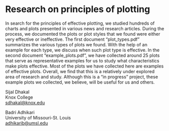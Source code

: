 # Research on principles of plotting

In search for the principles of effective plotting, we studied hundreds of charts and plots presented in various news and research articles. During the process, we documented the plots or plot styles that we found were either very effective or ineffective. The first document “plot_types.pdf” summarizes the various types of plots we found. With the help of an example for each type, we discuss when such plot type is effective. In the second document “example_plots.pdf”, we have collected around 25 plots that serve as representative examples for us to study what characteristics make plots effective. Most of the plots we have collected here are examples of effective plots. Overall, we find that this is a relatively under explored area of research and study. Although this is a “in progress” project, these example plots we collected, we believe, will be useful for us and others. 

Sijal Dhakal  
Knox College  
sdhakal@knox.edu  

Badri Adhikari  
University of Missouri-St. Louis  
adhikarib@umsl.edu  
